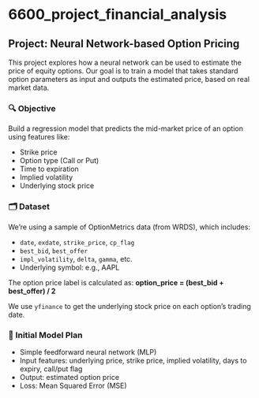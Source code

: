 # 6600_project_financial_analysis

## Project: Neural Network-based Option Pricing

This project explores how a neural network can be used to estimate the price of equity options. Our goal is to train a model that takes standard option parameters as input and outputs the estimated price, based on real market data.

### 🔍 Objective

Build a regression model that predicts the mid-market price of an option using features like:
- Strike price
- Option type (Call or Put)
- Time to expiration
- Implied volatility
- Underlying stock price

### 🗂️ Dataset

We’re using a sample of OptionMetrics data (from WRDS), which includes:
- `date`, `exdate`, `strike_price`, `cp_flag`
- `best_bid`, `best_offer`
- `impl_volatility`, `delta`, `gamma`, etc.
- Underlying symbol: e.g., AAPL

The option price label is calculated as:
**option_price = (best_bid + best_offer) / 2**

We use `yfinance` to get the underlying stock price on each option’s trading date.

### 🧠 Initial Model Plan

- Simple feedforward neural network (MLP)
- Input features: underlying price, strike price, implied volatility, days to expiry, call/put flag
- Output: estimated option price
- Loss: Mean Squared Error (MSE)

